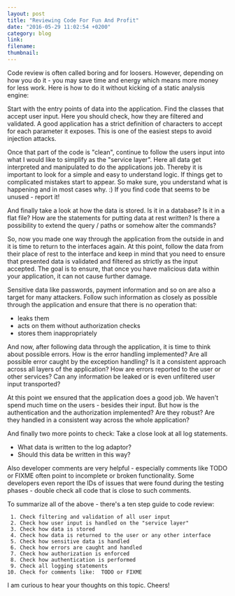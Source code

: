 ```yaml
---
layout: post
title: "Reviewing Code For Fun And Profit"
date: "2016-05-29 11:02:54 +0200"
category: blog
link:
filename:
thumbnail:
---
```

Code review is often called boring and for loosers. However,
depending on how you do it - you may save time and energy which means
more money for less work. Here is how to do it without kicking of a 
static analysis engine: 


Start with the entry
points of data into the application. Find the classes that accept user
input. Here you should check, how they are filtered and validated. A good
application has a strict definition of characters to accept for each 
parameter it exposes. This is one of the easiest steps to avoid injection
attacks.


Once that part of the code is "clean", continue to follow the users input
into what I would like to simplify as the "service layer". Here all data
get interpreted and manipulated to do the applications job. Thereby it
is important to look for a simple and easy to understand logic. If things
get to complicated mistakes start to appear. So make sure, you understand
what is happening and in most cases why. :) If you find code that seems to 
be unused - report it!


And finally take a look at how the data is stored. Is it in a database? Is 
it in a flat file? How are the statements for putting data at rest written?
Is there a possibility to extend the query / paths or somehow alter the
commands?


So, now you made one way through the application from the outside in and it
is time to return to the interfaces again. At this point, follow the data
from their place of rest to the interface and keep in mind that you need
to ensure that presented data is validated and filtered as strictly as
the input accepted. The goal is to ensure, that once you have malicious 
data within your application, it can not cause further damage.


Sensitive data like passwords, payment information and so on are also a
target for many attackers. Follow such information as closely as possible
through the application and ensure that there is no operation that:

- leaks them
- acts on them without authorization checks
- stores them inappropriately 


And now, after following data through the application, it is time to think about
possible errors. How is the error handling implemented? Are all possible
error caught by the exception handling? Is it a consistent approach 
across all layers of the application? How are errors reported to the
user or other services? Can any information be leaked or is even unfiltered
user input transported?

At this point we ensured that the application does a good job. We haven't
spend much time on the users - besides their input. But how is the 
authentication and the authorization implemented? Are they robust? Are
they handled in a consistent way across the whole application?

And finally two more points to check: Take a close look at all
log statements. 

- What data is written to the log adaptor? 
- Should this data be written in this way?

Also developer comments are very helpful - especially comments like TODO
or FIXME often point to incomplete or broken functionality. Some developers
even report the IDs of issues that were found during the testing phases -
double check all code that is close to such comments.


To summarize all of the above - there's a ten step guide to code review:

	 1. Check filtering and validation of all user input
	 2. Check how user input is handled on the "service layer"
	 3. Check how data is stored 
	 4. Check how data is returned to the user or any other interface
	 5. Check how sensitive data is handled
	 6. Check how errors are caught and handled
	 7. Check how authorization is enforced
	 8. Check how authentication is performed
	 9. Check all logging statements
	10. Check for comments like:  TODO or FIXME
 
I am curious to hear your thoughts on this topic. Cheers!

